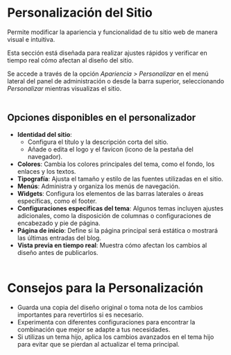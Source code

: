 # Personalización del Sitio

Permite modificar la apariencia y funcionalidad de tu sitio web de manera visual e intuitiva.

Esta sección está diseñada para realizar ajustes rápidos y verificar en tiempo real cómo afectan al diseño del sitio.

Se accede a través de la opción *Apariencia > Personalizar* en el menú lateral del panel de administración o desde la barra superior, seleccionando *Personalizar* mientras visualizas el sitio.
<br><br>

## Opciones disponibles en el personalizador

- **Identidad del sitio**:
    - Configura el título y la descripción corta del sitio.
    - Añade o edita el logo y el favicon (icono de la pestaña del navegador).
- **Colores**: Cambia los colores principales del tema, como el fondo, los enlaces y los textos.
- **Tipografía**: Ajusta el tamaño y estilo de las fuentes utilizadas en el sitio.
- **Menús**: Administra y organiza los menús de navegación.
- **Widgets**: Configura los elementos de las barras laterales o áreas específicas, como el footer.
- **Configuraciones específicas del tema**: Algunos temas incluyen ajustes adicionales, como la disposición de columnas o configuraciones de encabezado y pie de página.
- **Página de inicio**: Define si la página principal será estática o mostrará las últimas entradas del blog.
- **Vista previa en tiempo real**: Muestra cómo afectan los cambios al diseño antes de publicarlos.
<br><br>

# Consejos para la Personalización

- Guarda una copia del diseño original o toma nota de los cambios importantes para revertirlos si es necesario.
- Experimenta con diferentes configuraciones para encontrar la combinación que mejor se adapte a tus necesidades.
- Si utilizas un tema hijo, aplica los cambios avanzados en el tema hijo para evitar que se pierdan al actualizar el tema principal.
